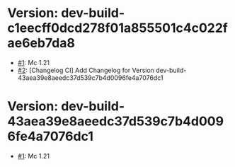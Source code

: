 # Version: dev-build-c1eecff0dcd278f01a855501c4c022fae6eb7da8

* [#1](https://github.com/Aruloci/WynnVentory_Mod/pull/1): Mc 1.21
* [#2](https://github.com/Aruloci/WynnVentory_Mod/pull/2): [Changelog CI] Add Changelog for Version dev-build-43aea39e8aeedc37d539c7b4d0096fe4a7076dc1


# Version: dev-build-43aea39e8aeedc37d539c7b4d0096fe4a7076dc1

* [#1](https://github.com/Aruloci/WynnVentory_Mod/pull/1): Mc 1.21

